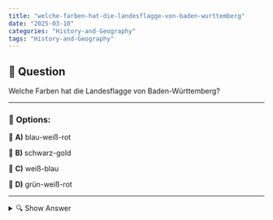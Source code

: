 ```yaml
---
title: "welche-farben-hat-die-landesflagge-von-baden-wurttemberg"
date: "2025-03-10"
categories: "History-and-Geography"
tags: "History-and-Geography"
---
```


## 📌 **Question**

Welche Farben hat die Landesflagge von Baden-Württemberg?



---

### 📝 **Options:**

🔘 **A)** blau-weiß-rot

🔘 **B)** schwarz-gold

🔘 **C)** weiß-blau

🔘 **D)** grün-weiß-rot

---

<details>
  <summary>🔍 Show Answer</summary>

  <p>
💡  <b>Correct Answer:</b>  b
  </p>
  <p>
    📖<b>Explanation:</b>
    Baden-Württemberg ist ein Bundesland im Südwesten Deutschlands, das 1952 durch den Zusammenschluss der früheren Länder Baden, Württemberg-Baden und Württemberg-Hohenzollern entstand. Die Landesflagge repräsentiert die Identität und Geschichte dieser Region. Sie ist ein wichtiges Symbol bei offiziellen Anlässen und regionalen Veranstaltungen. Das Wissen um die Farben der Flagge ist Teil des allgemeinen kulturellen Verständnisses und kann in schulischen oder kulturellen Kontexten abgefragt werden.
  </p>
</details>
